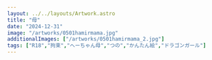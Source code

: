 ```yaml
---
layout: ../../layouts/Artwork.astro
title: "母"
date: "2024-12-31"
image: "/artworks/0501hamirmama.jpg"
additionalImages: ["/artworks/0501hamirmama_2.jpg"]
tags: ["R18","拘束","へーちゃん母","つの","かんたん絵","ドラゴンガール"]
---
```



